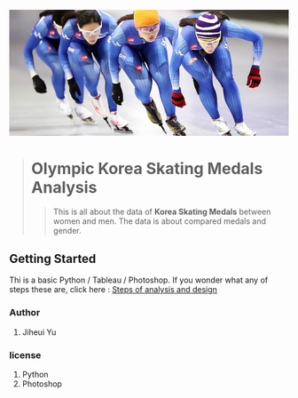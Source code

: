 ![about Korea Skating players](images/Koreanplayers.jpg "Korean skating players")
># Olympic Korea Skating Medals Analysis
>>This is all about the data of **Korea Skating Medals** between women and men. The data is about compared medals and gender. 

## Getting Started
 Thi is a basic Python / Tableau / Photoshop. If you wonder what any of steps these are, click here : [Steps of analysis and design](https://docs.google.com/document/d/1zzZA53Vmzr8VtJMYylUWk9czaCjmr3XcGOeHqjR9S68/edit)

### Author
1. Jiheui Yu

### license
1. Python
2. Photoshop
